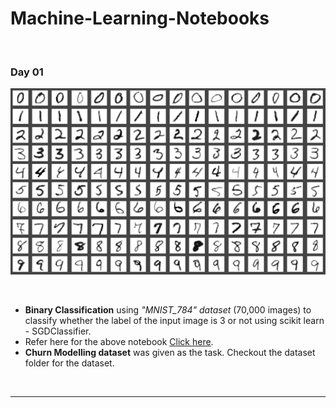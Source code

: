 # Machine-Learning-Notebooks
<br>

### Day 01

![Binary Classification](https://raw.githubusercontent.com/SivadineshPonrajan/Machine-Learning-Notebooks/master/Images/01.png)

<br>

* **Binary Classification** using _"MNIST_784" dataset_ (70,000 images) to classify whether the label of the input image is 3 or not using scikit learn - SGDClassifier.
*  Refer here for the above notebook [Click here](https://github.com/SivadineshPonrajan/Machine-Learning-Notebooks/blob/master/01%20Binary%20Classification%20-%20MNIST.ipynb).
* **Churn Modelling dataset** was given as the task. Checkout the dataset folder for the dataset.

<br>

***
